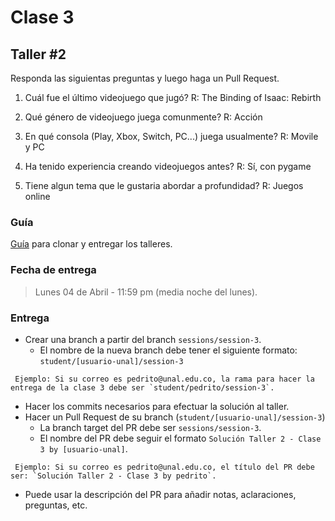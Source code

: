 # Clase 3

## Taller #2
Responda las siguientas preguntas y luego haga un Pull Request.

1. Cuál fue el último videojuego que jugó?
	R: The Binding of Isaac: Rebirth

2. Qué género de videojuego juega comunmente?
	R: Acción

3. En qué consola (Play, Xbox, Switch, PC...) juega usualmente?
	R: Movile y PC

4. Ha tenido experiencia creando videojuegos antes?
	R: Sí, con pygame

5. Tiene algun tema que le gustaria abordar a profundidad?
	R: Juegos online


### Guía
[Guía](https://youtu.be/xh_1Oyn83no) para clonar y entregar los talleres.


### Fecha de entrega
> Lunes 04 de Abril - 11:59 pm (media noche del lunes).

### Entrega
- Crear una branch a partir del branch `sessions/session-3`.
  - El nombre de la nueva branch debe tener el siguiente formato: `student/[usuario-unal]/session-3`
```
 Ejemplo: Si su correo es pedrito@unal.edu.co, la rama para hacer la entrega de la clase 3 debe ser `student/pedrito/session-3`.
```
- Hacer los commits necesarios para efectuar la solución al taller.
- Hacer un Pull Request de su branch (`student/[usuario-unal]/session-3`)
  - La branch target del PR debe ser `sessions/session-3`.
  - El nombre del PR debe seguir el formato `Solución Taller 2 - Clase 3 by [usuario-unal]`. 
```
 Ejemplo: Si su correo es pedrito@unal.edu.co, el título del PR debe ser: `Solución Taller 2 - Clase 3 by pedrito`.
```
  - Puede usar la descripción del PR para añadir notas, aclaraciones, preguntas, etc.
